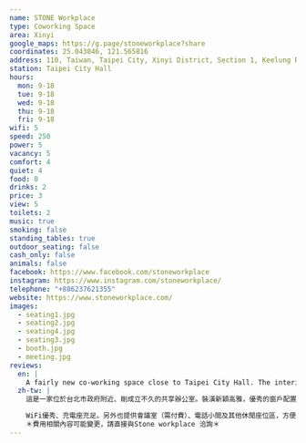 ```yaml
---
name: STONE Workplace
type: Coworking Space
area: Xinyi
google_maps: https://g.page/stoneworkplace?share
coordinates: 25.043046, 121.565816
address: 110, Taiwan, Taipei City, Xinyi District, Section 1, Keelung Rd, 141號2樓
station: Taipei City Hall
hours:
  mon: 9-18
  tue: 9-18
  wed: 9-18
  thu: 9-18
  fri: 9-18
wifi: 5
speed: 250
power: 5
vacancy: 5
comfort: 4
quiet: 4
food: 0
drinks: 2
price: 3
view: 5
toilets: 2
music: true
smoking: false
standing_tables: true
outdoor_seating: false
cash_only: false
animals: false
facebook: https://www.facebook.com/stoneworkplace
instagram: https://www.instagram.com/stoneworkplace/
telephone: "+886237621355"
website: https://www.stoneworkplace.com/
images:
  - seating1.jpg
  - seating2.jpg
  - seating4.jpg
  - seating3.jpg
  - booth.jpg
  - meeting.jpg
reviews:
  en: |
    A fairly new co-working space close to Taipei City Hall. The interior is nice and well designed with plenty of natural light. There are several large worktables for flex members. As a flex member you pay a very reasonable price per day that you visit, rather than a fixed monthly fee. Day passes are sold in batches of 10. Tea/coffee is included. Great WiFi and plenty of power outlets. There's also a meeting room, phone booth, and several other seating areas for relaxing and taking phone calls. All the staff members are extremely friendly!
  zh-tw: |
    這是一家位於台北市政府附近、剛成立不久的共享辦公室。裝潢新穎高雅，優秀的窗戶配置讓室內充滿自然光源，空間裡配置著幾張非常適合工作的大工作桌。只要註冊會員並購買以十天為一組的使用券，就能用非常合理的價格使用辦公空間及享用免費的茶和咖啡。和其他需要負擔固定月費及要求簽署長約的共享空間相比，這裡保留了更多的彈性。

    WiFi優秀、充電座充足。另外也提供會議室（需付費）、電話小間及其他休閒座位區，方便con-call和處理外務。所有的服務人員都非常親切和善！
    ＊費用相關內容可能變更，請直接與Stone workplace 洽詢＊
---
```

